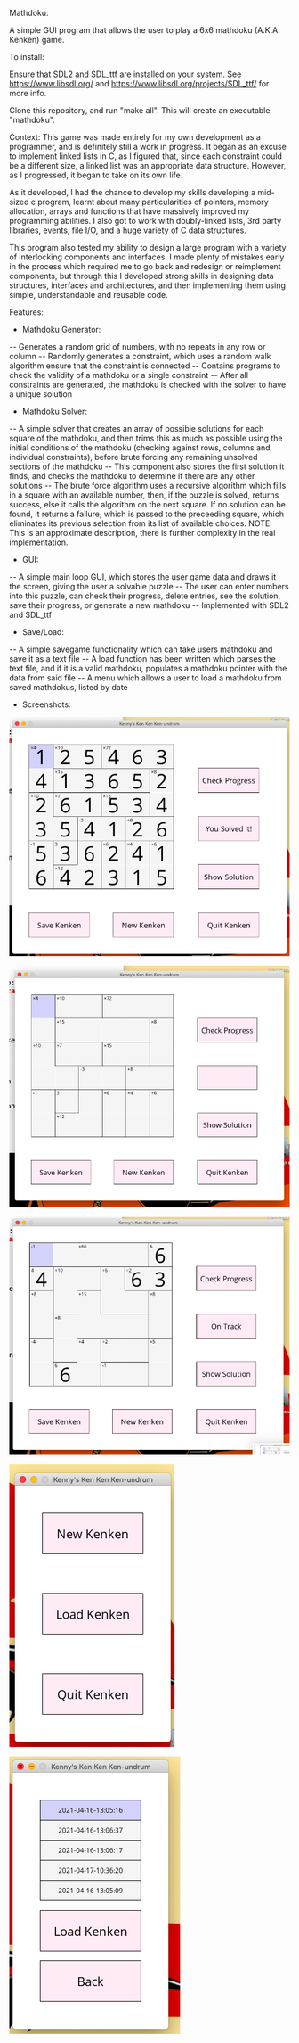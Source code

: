 Mathdoku:

A simple GUI program that allows the user to play a 6x6 mathdoku (A.K.A. Kenken) game.

To install:

Ensure that SDL2 and SDL_ttf are installed on your system. See https://www.libsdl.org/ and https://www.libsdl.org/projects/SDL_ttf/ for more info.

Clone this repository, and run "make all". This will create an executable "mathdoku".

Context: This game was made entirely for my own development as a programmer, and is definitely still a work in progress. It began as an excuse to implement linked lists in C, as I figured that, since each constraint could be a different size, a linked list was an appropriate data structure. However, as I progressed, it began to take on its own life. 

As it developed, I had the chance to develop my skills developing a mid-sized c program, learnt about many particularities of pointers, memory allocation, arrays and functions that have massively improved my programming abilities. I also got to work with doubly-linked lists, 3rd party libraries, events, file I/O, and a huge variety of C data structures. 

This program also tested my ability to design a large program with a variety of interlocking components and interfaces. I made plenty of mistakes early in the process which required me to go back and redesign or reimplement components, but through this I developed strong skills in designing data structures, interfaces and architectures, and then implementing them using simple, understandable and reusable code.

Features:

- Mathdoku Generator:

-- Generates a random grid of numbers, with no repeats in any row or column
-- Randomly generates a constraint, which uses a random walk algorithm ensure that the constraint is connected
-- Contains programs to check the validity of a mathdoku or a single constraint
-- After all constraints are generated, the mathdoku is checked with the solver to have a unique solution

- Mathdoku Solver:

-- A simple solver that creates an array of possible solutions for each square of the mathdoku, and then trims this as much as possible using the initial conditions of the mathdoku (checking against rows, columns and individual constraints), before brute forcing any remaining unsolved sections of the mathdoku
-- This component also stores the first solution it finds, and checks the mathdoku to determine if there are any other solutions
-- The brute force algorithm uses a recursive algorithm which fills in a square with an available number, then, if the puzzle is solved, returns success, else it calls the algorithm on the next square. If no solution can be found, it returns a failure, which is passed to the preceeding square, which eliminates its previous selection from its list of available choices. NOTE: This is an approximate description, there is further complexity in the real implementation.

- GUI:

-- A simple main loop GUI, which stores the user game data and draws it the screen, giving the user a solvable puzzle
-- The user can enter numbers into this puzzle, can check their progress, delete entries, see the solution, save their progress, or generate a new mathdoku
-- Implemented with SDL2 and SDL_ttf

- Save/Load:

-- A simple savegame functionality which can take users mathdoku and save it as a text file
-- A load function has been written which parses the text file, and if it is a valid mathdoku, populates a mathdoku pointer with the data from said file
-- A menu which allows a user to load a mathdoku from saved mathdokus, listed by date

- Screenshots:

![solved game](res/img10.png)

![new game](res/img9.png)

![partially completed game](res/img8.png)

![start menu](res/img5.png)

![load menu](res/img6.png)

